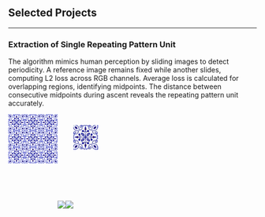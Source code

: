 ## Selected Projects

---

### Extraction of Single Repeating Pattern Unit

The algorithm mimics human perception by sliding images to detect periodicity. A reference image remains fixed while another slides, computing L2 loss across RGB channels. Average loss is calculated for overlapping regions, identifying midpoints. The distance between consecutive midpoints during ascent reveals the repeating pattern unit accurately.

<!--<img src="images/rp3.jpg" width="100"><img src="images/rp3_anim_left_to_right.gif" width="150"><img src="images/rp3_anim_top_to_bottom.gif" width="150"><img src="images/rp3_pattern.jpg" width="50">-->

<img src="images/rp3.jpg" alt="First Image" style="width: 100px; height: auto; margin: auto; padding-bottom: 92px;"><img src="images/rp3_anim_left_to_right.gif" style="width: 175px; height: auto;"><img src="images/rp3_anim_top_to_bottom.gif" style="width: 175px; height: auto;"><img src="images/rp3_pattern.jpg" alt="Last Image" style="width: 50px; height: auto; margin: auto; padding-bottom: 120px;">







